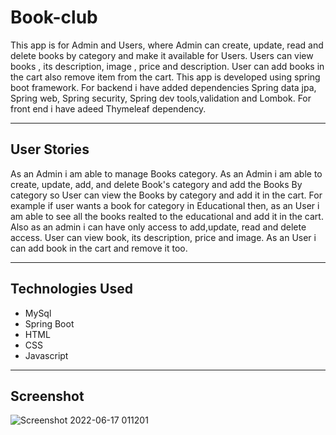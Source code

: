 # Book-club 

This app is for Admin and Users, where Admin can create, update, read and delete books by category and make it available for Users. Users can view books , its description, image , price and description. User can add books in the cart also remove item from the cart. This app is developed using spring boot framework. For backend i have added dependencies Spring data jpa, Spring web, Spring security, Spring dev tools,validation and Lombok. For front end i have adeed Thymeleaf dependency.
________________________________________________________________________________________________________________________________________________________________________

## User Stories

As an Admin i am able to manage Books category. As an Admin i am able to create, update, add, and delete Book's category and add the Books By category so User can view
the Books by category and add it in the cart. For example if user wants a book for category in Educational then, as an User i am able to see all the books realted to the
educational and add it in the cart. Also as an admin i can have only access to add,update, read and delete access. User can view book, its description, price and image. As an User i can add book in the cart and remove it too.

_________________________________________________________________________________________________________________________________________________________________________
## Technologies Used
* MySql
* Spring Boot
* HTML
* CSS
* Javascript


_________________________________________________________________________________________________________________________________________________________________________
## Screenshot

![Screenshot 2022-06-17 011201](https://user-images.githubusercontent.com/65205190/174237753-7b028598-faa9-418f-abd6-92e1c10861a4.png)




